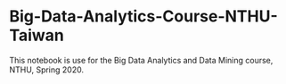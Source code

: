 # Big-Data-Analytics-Course-NTHU-Taiwan

This notebook is use for the Big Data Analytics and Data Mining course, NTHU, Spring 2020.
